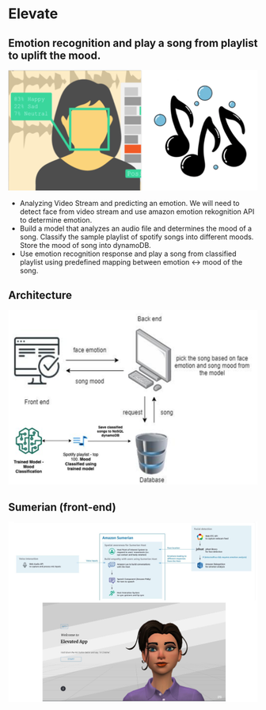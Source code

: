 # Elevate

## Emotion recognition and play a song from playlist to uplift the mood. 

 ![abstract](abstract.png)

* Analyzing Video Stream and predicting an emotion. We will need to detect face from video stream and use amazon emotion rekognition API to determine emotion.
* Build a model that analyzes an audio file and determines the mood of a song. Classify the sample playlist of spotify songs into different moods. Store the mood of song into dynamoDB.
* Use emotion recognition response and play a song from classified playlist using predefined mapping between emotion <-> mood of the song. 


## Architecture
 ![abstract](architecture.png)

## Sumerian (front-end)
 ![abstract](sumerian.png)
